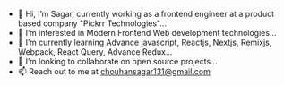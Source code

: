 - 👋 Hi, I’m Sagar, currently working as a frontend engineer at a product based company "Pickrr Technologies"...
- 👀 I’m interested in Modern Frontend Web development technologies...
- 🌱 I’m currently learning Advance javascript, Reactjs, Nextjs, Remixjs, Webpack, React Query, Advance Redux...
- 💞️ I’m looking to collaborate on open source projects...
- 📫 Reach out to me at chouhansagar131@gmail.com

<!---
csagar131/csagar131 is a ✨ special ✨ repository because its `README.md` (this file) appears on your GitHub profile.
You can click the Preview link to take a look at your changes.
--->
